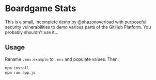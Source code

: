 # Boardgame Stats

This is a small, incomplete demo by @phazonoverload with purposeful security vulnerabilities to demo various parts of the GitHub Platform. You probably shouldn't use it...

## Usage

Rename `.env.example` to `.env` and populate values. Then:

```sh
npm install
npm run app.js
```
